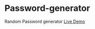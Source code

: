 # Password-generator 
Random Password generator
<a href="https://akki4feb95.github.io/Password-generator/">Live Demo</a>
